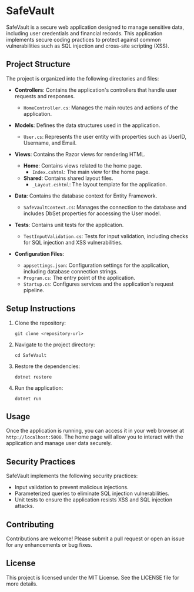 # SafeVault

SafeVault is a secure web application designed to manage sensitive data, including user credentials and financial records. This application implements secure coding practices to protect against common vulnerabilities such as SQL injection and cross-site scripting (XSS).

## Project Structure

The project is organized into the following directories and files:

- **Controllers**: Contains the application's controllers that handle user requests and responses.
  - `HomeController.cs`: Manages the main routes and actions of the application.

- **Models**: Defines the data structures used in the application.
  - `User.cs`: Represents the user entity with properties such as UserID, Username, and Email.

- **Views**: Contains the Razor views for rendering HTML.
  - **Home**: Contains views related to the home page.
    - `Index.cshtml`: The main view for the home page.
  - **Shared**: Contains shared layout files.
    - `_Layout.cshtml`: The layout template for the application.

- **Data**: Contains the database context for Entity Framework.
  - `SafeVaultContext.cs`: Manages the connection to the database and includes DbSet properties for accessing the User model.

- **Tests**: Contains unit tests for the application.
  - `TestInputValidation.cs`: Tests for input validation, including checks for SQL injection and XSS vulnerabilities.

- **Configuration Files**:
  - `appsettings.json`: Configuration settings for the application, including database connection strings.
  - `Program.cs`: The entry point of the application.
  - `Startup.cs`: Configures services and the application's request pipeline.

## Setup Instructions

1. Clone the repository:
   ```
   git clone <repository-url>
   ```

2. Navigate to the project directory:
   ```
   cd SafeVault
   ```

3. Restore the dependencies:
   ```
   dotnet restore
   ```

4. Run the application:
   ```
   dotnet run
   ```

## Usage

Once the application is running, you can access it in your web browser at `http://localhost:5000`. The home page will allow you to interact with the application and manage user data securely.

## Security Practices

SafeVault implements the following security practices:

- Input validation to prevent malicious injections.
- Parameterized queries to eliminate SQL injection vulnerabilities.
- Unit tests to ensure the application resists XSS and SQL injection attacks.

## Contributing

Contributions are welcome! Please submit a pull request or open an issue for any enhancements or bug fixes.

## License

This project is licensed under the MIT License. See the LICENSE file for more details.